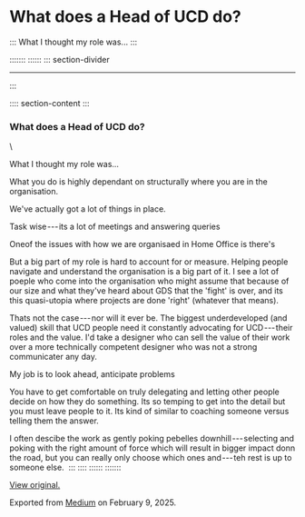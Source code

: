 <div>

# What does a Head of UCD do? 

</div>

::: 
What I thought my role was...
:::

::::::: 
:::::: 
::: section-divider

------------------------------------------------------------------------
:::

:::: section-content
::: 
### What does a Head of UCD do? 

\

What I thought my role was...

What you do is highly dependant on structurally where you are in the
organisation. 

We've actually got a lot of things in place. 

Task wise --- its a lot of meetings and answering queries

Oneof the issues with how we are organisaed in Home Office is there's 

But a big part of my role is hard to account for or measure. Helping
people navigate and understand the organisation is a big part of it. I
see a lot of poeple who come into the organisation who might assume that
because of our size and what they've heard about GDS that the 'fight' is
over, and its this quasi-utopia where projects are done 'right'
(whatever that means).

Thats not the case --- nor will it ever be. The biggest underdeveloped
(and valued) skill that UCD people need it constantly advocating for
UCD --- their roles and the value. I'd take a designer who can sell the
value of their work over a more technically competent designer who was
not a strong communicater any day. 

My job is to look ahead, anticipate problems

You have to get comfortable on truly delegating and letting other people
decide on how they do something. Its so temping to get into the detail
but you must leave people to it. Its kind of similar to coaching someone
versus telling them the answer. 

I often descibe the work as gently poking pebelles
downhill --- selecting and poking with the right amount of force which
will result in bigger impact donn the road, but you can really only
choose which ones and --- teh rest is up to someone else. 
:::
::::
::::::
:::::::

[View original.](https://medium.com/p/84896d3541f3)

Exported from [Medium](https://medium.com) on February 9, 2025.
